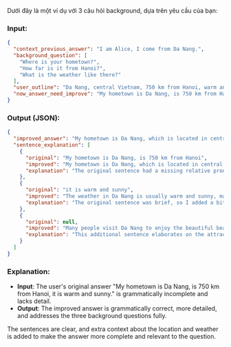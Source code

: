 

Dưới đây là một ví dụ với 3 câu hỏi background, dựa trên yêu cầu của bạn:

### Input:

```json
{
  "context_previous_answer": "I am Alice, I come from Da Nang.",
  "background_question": [
    "Where is your hometown?",
    "How far is it from Hanoi?",
    "What is the weather like there?"
  ],
  "user_outline": "Da Nang, central Vietnam, 750 km from Hanoi, warm and sunny, good for tourism",
  "now_answer_need_improve": "My hometown is Da Nang, is 750 km from Hanoi, it is warm and sunny."
}
```

### Output (JSON):

```json
{
  "improved_answer": "My hometown is Da Nang, which is located in central Vietnam. It is about 750 kilometers from Hanoi. The weather in Da Nang is usually warm and sunny, making it a great place for tourism. Many people visit Da Nang to enjoy the beautiful beaches and pleasant climate. Overall, Da Nang is a popular destination for both locals and tourists.",
  "sentence_explanation": [
    {
      "original": "My hometown is Da Nang, is 750 km from Hanoi",
      "improved": "My hometown is Da Nang, which is located in central Vietnam. It is about 750 kilometers from Hanoi.",
      "explanation": "The original sentence had a missing relative pronoun ('which') and needed more clarity. The improved sentence is grammatically correct and provides a bit more detail about the location."
    },
    {
      "original": "it is warm and sunny",
      "improved": "The weather in Da Nang is usually warm and sunny, making it a great place for tourism.",
      "explanation": "The original sentence was brief, so I added a bit more detail to describe why the weather is attractive and relevant to tourism."
    },
    {
      "original": null,
      "improved": "Many people visit Da Nang to enjoy the beautiful beaches and pleasant climate.",
      "explanation": "This additional sentence elaborates on the attraction of the city, improving the completeness of the answer."
    }
  ]
}
```

### Explanation:

- **Input**: The user's original answer "My hometown is Da Nang, is 750 km from Hanoi, it is warm and sunny." is grammatically incomplete and lacks detail.
- **Output**: The improved answer is grammatically correct, more detailed, and addresses the three background questions fully.

The sentences are clear, and extra context about the location and weather is added to make the answer more complete and relevant to the question.
